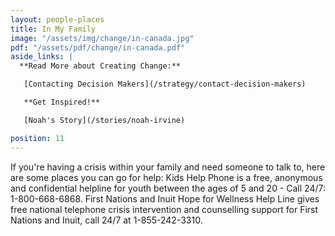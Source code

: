 ```yaml
---
layout: people-places
title: In My Family
image: "/assets/img/change/in-canada.jpg"
pdf: "/assets/pdf/change/in-canada.pdf"
aside_links: |
  **Read More about Creating Change:**

   [Contacting Decision Makers](/strategy/contact-decision-makers)

   **Get Inspired!**

   [Noah's Story](/stories/noah-irvine)

position: 11
---
```


If you're having a crisis within your family and need someone to talk to, here are some places you can go for help: Kids Help Phone is a free, anonymous and confidential helpline for youth between the ages of 5 and 20 - Call 24/7: 1-800-668-6868. First Nations and Inuit Hope for Wellness Help Line gives free national telephone crisis intervention and counselling support for First Nations and Inuit, call 24/7 at 1-855-242-3310.
